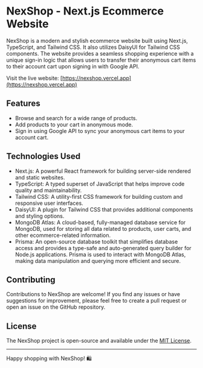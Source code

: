 
# NexShop - Next.js Ecommerce Website

NexShop is a modern and stylish ecommerce website built using Next.js, TypeScript, and Tailwind CSS. It also utilizes DaisyUI for Tailwind CSS components. The website provides a seamless shopping experience with a unique sign-in logic that allows users to transfer their anonymous cart items to their account cart upon signing in with Google API.

Visit the live website: [https://nexshop.vercel.app](https://nexshop.vercel.app)

## Features

- Browse and search for a wide range of products.
- Add products to your cart in anonymous mode.
- Sign in using Google API to sync your anonymous cart items to your account cart.

## Technologies Used

- Next.js: A powerful React framework for building server-side rendered and static websites.
- TypeScript: A typed superset of JavaScript that helps improve code quality and maintainability.
- Tailwind CSS: A utility-first CSS framework for building custom and responsive user interfaces.
- DaisyUI: A plugin for Tailwind CSS that provides additional components and styling options.
- MongoDB Atlas: A cloud-based, fully-managed database service for MongoDB, used for storing all data related to products, user carts, and other ecommerce-related information.
- Prisma: An open-source database toolkit that simplifies database access and provides a type-safe and auto-generated query builder for Node.js applications. Prisma is used to interact with MongoDB Atlas, making data manipulation and querying more efficient and secure.



## Contributing

Contributions to NexShop are welcome! If you find any issues or have suggestions for improvement, please feel free to create a pull request or open an issue on the GitHub repository.

## License

The NexShop project is open-source and available under the [MIT License](LICENSE).

---

Happy shopping with NexShop! 🛍️
